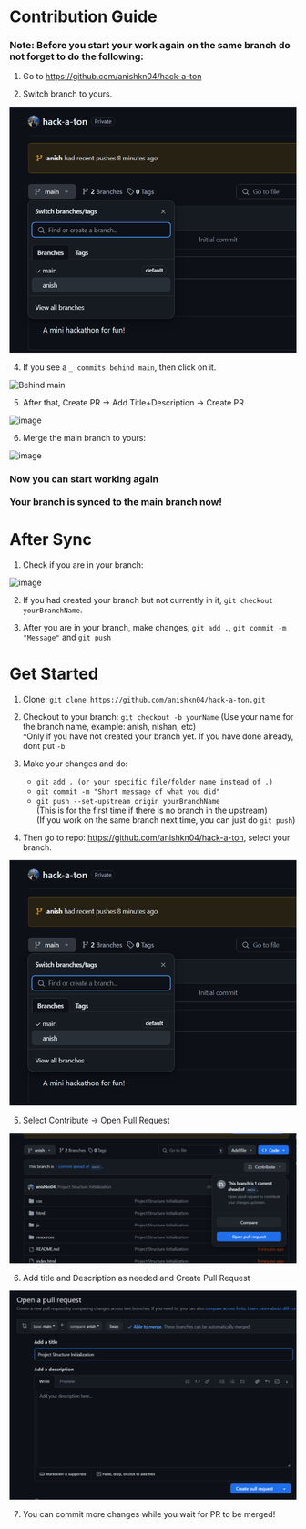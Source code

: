 # Contribution Guide

<h3> Note: Before you start your work again on the same branch do not forget to do the following:<br></h3>

1. Go to https://github.com/anishkn04/hack-a-ton

2. Switch branch to yours.

![Select Branch](images/branch.png)

4. If you see a `_ commits behind main`, then click on it.

![Behind main](https://github.com/anishkn04/hack-a-ton/assets/113242950/001a1b49-7602-47c2-9cf2-ea9c52639586)

5. After that, Create PR -> Add Title+Description -> Create PR

![image](https://github.com/anishkn04/hack-a-ton/assets/113242950/3cf5fad0-cf8b-427c-823a-1757186cabe9)


6. Merge the main branch to yours:

![image](https://github.com/anishkn04/hack-a-ton/assets/113242950/137115da-89a8-481b-9781-9c8aade97292)

<h3>Now you can start working again<br><br>Your branch is synced to the main branch now!
</h3>

# After Sync

1. Check if you are in your branch:

![image](https://github.com/anishkn04/hack-a-ton/assets/113242950/526229f9-be74-458c-be01-bafcc5c76ae9)

2. If you had created your branch but not currently in it, `git checkout yourBranchName`.

3. After you are in your branch, make changes, `git add .`, `git commit -m "Message"` and `git push`

# Get Started

1. Clone: `git clone https://github.com/anishkn04/hack-a-ton.git`

2. Checkout to your branch: `git checkout -b yourName` (Use your name for the branch name, example: anish, nishan, etc)<br>
                                           ^Only if you have not created your branch yet. If you have done already, dont put `-b`
3. Make your changes and do:
    - `git add . (or your specific file/folder name instead of .)`
    - `git commit -m "Short message of what you did"`
    - `git push --set-upstream origin yourBranchName`<br>
    (This is for the first time if there is no branch in the upstream)<br>
    (If you work on the same branch next time, you can just do `git push`)

4. Then go to repo: https://github.com/anishkn04/hack-a-ton, select your branch.

![Select Branch](images/branch.png)

5. Select Contribute ->  Open Pull Request

![Contribute](images/contribute.png)

6. Add title and Description as needed and Create Pull Request

![Open PR](images/openpr.png)

7. You can commit more changes while you wait for PR to be merged!
